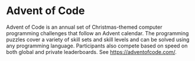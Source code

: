# Advent of Code

Advent of Code is an annual set of Christmas-themed computer programming challenges that follow an Advent calendar.
The programming puzzles cover a variety of skill sets and skill levels and can be solved using any programming language.
Participants also compete based on speed on both global and private leaderboards.
See https://adventofcode.com/.